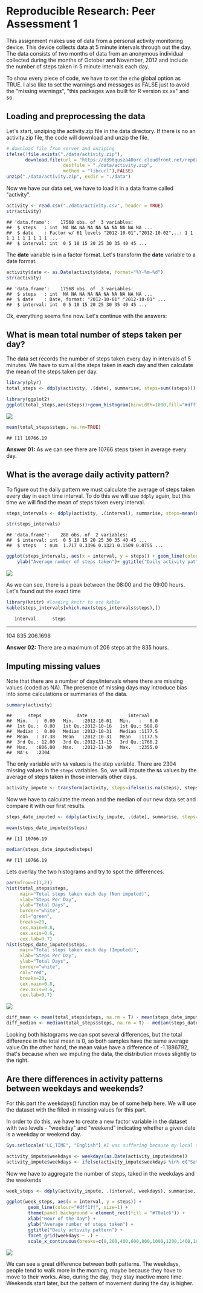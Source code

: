 # Reproducible Research: Peer Assessment 1

This assignment makes use of data from a personal activity monitoring device. This device collects data at 5 minute intervals through out the day. The data consists of two months of data from an anonymous individual collected during the months of October and November, 2012 and include the number of steps taken in 5 minute intervals each day.

To show every piece of code, we have to set the `echo` global option as TRUE. I also like to set the warnings and messages as FALSE just to avoid the "missing warnings", "this packages was built for R version xx.xx" and so.



## Loading and preprocessing the data

Let's start, unziping the activity.zip file in the data directory. If there is no an activity.zip file, the code will download and unzip the file.


```r
# download file from server and unziping
ifelse(!file.exists("./data/activity.zip"),
       download.file(url = "https://d396qusza40orc.cloudfront.net/repdata%2Fdata%2Factivity.zip",
                     destfile = "./data/activity.zip",
                     method = "libcurl"),FALSE)
unzip("./data/activity.zip", exdir = "./data")
```

Now we have our data set, we have to load it in a data frame called "activity".


```r
activity <- read.csv("./data/activity.csv", header = TRUE)
str(activity)
```

```
## 'data.frame':	17568 obs. of  3 variables:
##  $ steps   : int  NA NA NA NA NA NA NA NA NA NA ...
##  $ date    : Factor w/ 61 levels "2012-10-01","2012-10-02",..: 1 1 1 1 1 1 1 1 1 1 ...
##  $ interval: int  0 5 10 15 20 25 30 35 40 45 ...
```

The **date** variable is in a factor format. Let's transform the **date** variable to a date format.


```r
activity$date <- as.Date(activity$date, format="%Y-%m-%d")
str(activity)
```

```
## 'data.frame':	17568 obs. of  3 variables:
##  $ steps   : int  NA NA NA NA NA NA NA NA NA NA ...
##  $ date    : Date, format: "2012-10-01" "2012-10-01" ...
##  $ interval: int  0 5 10 15 20 25 30 35 40 45 ...
```

Ok, everything seems fine now. Let's continue with the answers:

## What is mean total number of steps taken per day?

The data set records the number of steps taken every day in intervals of 5 minutes. We have to sum all the steps taken in each day and then calculate the mean of the steps taken per day.


```r
library(plyr)
total_steps <- ddply(activity, .(date), summarise, steps=sum((steps)))

library(ggplot2)
ggplot(total_steps,aes(steps))+geom_histogram(binwidth=1000,fill="#dff1ff", colour="white") + theme(panel.background = element_rect(fill = "#70a1c6"))
```

![](PA1_template_files/figure-html/unnamed-chunk-2-1.png) 

```r
mean(total_steps$steps, na.rm=TRUE)
```

```
## [1] 10766.19
```

**Answer 01:** As we can see there are 10766 steps taken in average every day.

## What is the average daily activity pattern?

To figure out the daily pattern we must calculate the average of steps taken every day in each time interval. To do this we will use `ddply` again, but this time we will find the mean of steps taken every interval.


```r
steps_intervals <- ddply(activity, .(interval), summarise, steps=mean(na.omit((steps))))

str(steps_intervals)
```

```
## 'data.frame':	288 obs. of  2 variables:
##  $ interval: int  0 5 10 15 20 25 30 35 40 45 ...
##  $ steps   : num  1.717 0.3396 0.1321 0.1509 0.0755 ...
```

```r
ggplot(steps_intervals, aes(x = interval, y = steps)) + geom_line(colour="#dff1ff", size=1) + theme(panel.background = element_rect(fill = "#70a1c6"))+ xlab("Hour of the day") + 
    ylab("Average number of steps taken")+ ggtitle("Daily activity pattern")+ scale_x_continuous(breaks=c(0,200,400,600,800,1000,1200,1400,1600,1800,2000,2200,2400), labels=c("0:00", "02:00", "04:00","06:00","08:00","10:00","12:00","14:00","16:00","18:00","20:00","22:00","24:00"))
```

![](PA1_template_files/figure-html/unnamed-chunk-3-1.png) 

As we can see, there is a peak between the 08:00 and the 09:00 hours. Let's found out the exact time


```r
library(knitr) #loading knitr to use kable
kable(steps_intervals[which.max(steps_intervals$steps),])
```

       interval      steps
----  ---------  ---------
104         835   206.1698

**Answer 02:** There are a maximum of 206 steps at the 835 hours.

## Imputing missing values

Note that there are a number of days/intervals where there are missing values (coded as NA). The presence of missing days may introduce bias into some calculations or summaries of the data.


```r
summary(activity)
```

```
##      steps             date               interval     
##  Min.   :  0.00   Min.   :2012-10-01   Min.   :   0.0  
##  1st Qu.:  0.00   1st Qu.:2012-10-16   1st Qu.: 588.8  
##  Median :  0.00   Median :2012-10-31   Median :1177.5  
##  Mean   : 37.38   Mean   :2012-10-31   Mean   :1177.5  
##  3rd Qu.: 12.00   3rd Qu.:2012-11-15   3rd Qu.:1766.2  
##  Max.   :806.00   Max.   :2012-11-30   Max.   :2355.0  
##  NA's   :2304
```
The only variable with `NA` values is the step variable. There are 2304 missing values in the `steps` variables. So, we will impute the `NA` values by the average of steps taken in those intervals other days.


```r
activity_impute <- transform(activity, steps=ifelse(is.na(steps), steps_intervals$steps, steps))
```
Now we have to calculate the mean and the median of our new data set and compare it with our first results.


```r
steps_date_imputed <- ddply(activity_impute, .(date), summarise, steps=sum(na.omit((steps))))

mean(steps_date_imputed$steps)
```

```
## [1] 10766.19
```

```r
median(steps_date_imputed$steps)
```

```
## [1] 10766.19
```

Lets overlay the two histograms and try to spot the differences.


```r
par(mfrow=c(1,2))
hist(total_steps$steps, 
     main="Total steps taken each day (Non imputed)", 
     xlab="Steps Per Day",
     ylab="Total Days",
     border="white", 
     col="green",
     breaks=20,
     cex.main=0.8,
     cex.axis=0.6,
     cex.lab=0.7)
hist(steps_date_imputed$steps, 
     main="Total steps taken each day (Imputed)", 
     xlab="Steps Per Day",
     ylab="Total Days",
     border="white", 
     col="red",
     breaks=20,
     cex.main=0.8,
     cex.axis=0.6,
     cex.lab=0.7)
```

![](PA1_template_files/figure-html/unnamed-chunk-8-1.png) 

```r
diff_mean <- mean(total_steps$steps, na.rm = T) - mean(steps_date_imputed$steps)
diff_median <- median(total_steps$steps, na.rm = T) - median(steps_date_imputed$steps)
```

Looking both histograms we can spot several differences, but the total difference in the total mean is 0, so both samples have the same average value.On the other hand, the mean value have a difference of -1.1886792, that's because when we imputing the data, the distribution moves slightly to the right.


## Are there differences in activity patterns between weekdays and weekends?

For this part the weekdays() function may be of some help here. We will use the dataset with the filled-in missing values for this part.

In order to do this, we have to create a new factor variable in the dataset with two levels - "weekday" and "weekend" indicating whether a given date is a weekday or weekend day.


```r
Sys.setlocale("LC_TIME", "English") #I was suffering because my local time doesn't recognize the weekends.
```


```r
activity_impute$weekdays <- weekdays(as.Date(activity_impute$date))
activity_impute$weekdays <- ifelse(activity_impute$weekdays %in% c("Saturday", "Sunday"),"weekend", "weekday")
```
Now we have to aggregate the number of steps, taked in the weekdays and the weekends


```r
week_steps <- ddply(activity_impute, .(interval, weekdays), summarise, steps=mean(steps))

ggplot(week_steps, aes(x = interval, y = steps)) +
        geom_line(colour="#dff1ff", size=1) +
        theme(panel.background = element_rect(fill = "#70a1c6")) +
        xlab("Hour of the day") +
        ylab("Average number of steps taken") +
        ggtitle("Daily activity pattern") +
        facet_grid(weekdays ~ .) +
        scale_x_continuous(breaks=c(0,200,400,600,800,1000,1200,1400,1600,1800,2000,2200,2400), labels=c("0:00", "02:00", "04:00","06:00","08:00","10:00","12:00","14:00","16:00","18:00","20:00","22:00","24:00"))
```

![](PA1_template_files/figure-html/unnamed-chunk-11-1.png) 

We can see a great difference between both patterns. The weekdays, people tend to walk more in the morning, maybe because they have to move to their works. Also, during the day, they stay inactive more time. Weekends start later, but the pattern of movement during the day is higher.
